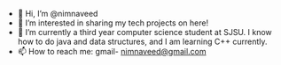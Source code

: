 - 👋 Hi, I’m @nimnaveed
- 👀 I’m interested in sharing my tech projects on here!
- 🌱 I’m currently a third year computer science student at SJSU. I know how to do java and data structures, and I am learning C++ currently.
- 📫 How to reach me: gmail- nimnaveed@gmail.com
<!---
nimnaveed/nimnaveed is a ✨ special ✨ repository because its `README.md` (this file) appears on your GitHub profile.
You can click the Preview link to take a look at your changes.
--->

